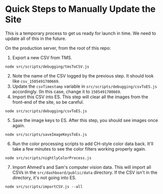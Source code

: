 # Quick Steps to Manually Update the Site

This is a temporary process to get us ready for launch in time. We need to update all of this in the future.

On the production server, from the root of this repo:

1. Export a new CSV from TMS.
```
node src/scripts/debugging/tmsToCSV.js
```
2. Note the name of the CSV logged by the previous step. It should look like `csv_1505491700669`.
3. Update the `csvTimestamp` variable in `src/scripts/debugging/csvToES.js` accordingly. (In this case, change it to `1505491700669`.
4. Import this CSV into ES. This step will clear all the images from the front-end of the site, so be careful.
```
node src/scripts/debugging/csvToES.js
```
5. Save the image keys to ES. After this step, you should see images once again.
```
node src/scripts/saveImageKeysToEs.js
```
6. Run the color processing scripts to add CH-style color data back. It'll take a few minutes to see the color filters working properly again.
```
node src/scripts/nightlyColorProcess.js
```
7. Import Ahmed's and Sam's computer vision data. This will import all CSVs in the `src/dashboard/public/data` directory. If the CSV isn't in the directory, it's not going into ES.
```
node src/scripts/importCSV.js --all
```

